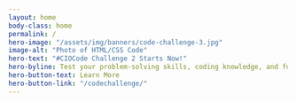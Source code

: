 ```yaml
---
layout: home
body-class: home
permalink: /
hero-image: "/assets/img/banners/code-challenge-3.jpg"
image-alt: "Photo of HTML/CSS Code"
hero-text: "#CIOCode Challenge 2 Starts Now!"
hero-byline: Test your problem-solving skills, coding knowledge, and fundamentals using a coding language of your choice.
hero-button-text: Learn More
hero-button-link: "/codechallenge/"
---
```

